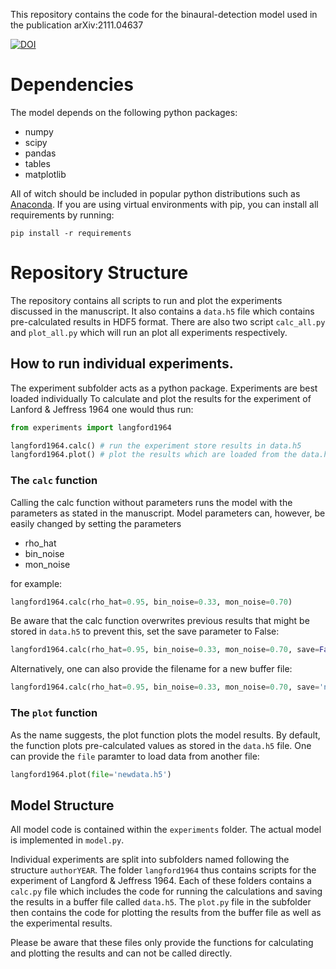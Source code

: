 This repository contains the code for the binaural-detection model used in the publication arXiv:2111.04637

[![DOI](https://zenodo.org/badge/DOI/10.5281/zenodo.5643429.svg)](https://doi.org/10.5281/zenodo.5643429)

# Dependencies
The model depends on the following python packages:
 * numpy
 * scipy
 * pandas
 * tables
 * matplotlib

All of witch should be included in popular python distributions such as [Anaconda](https://www.anaconda.com/). If you are using virtual environments with pip, you can install all requirements by running:

`pip install -r requirements`

# Repository Structure
The repository contains all scripts to run and plot the experiments discussed in the manuscript. It also contains a `data.h5` file which contains pre-calculated results in HDF5 format. There are also two script `calc_all.py` and `plot_all.py` which will run an plot all experiments respectively.

## How to run individual experiments.
The experiment subfolder acts as a python package. Experiments are best loaded individually To calculate and plot the results for the experiment of Lanford & Jeffress 1964 one would thus run:

``` python
from experiments import langford1964

langford1964.calc() # run the experiment store results in data.h5
langford1964.plot() # plot the results which are loaded from the data.h5 file
```

### The `calc` function
Calling the calc function without parameters runs the model with the parameters as stated in the manuscript. Model parameters can, however, be easily changed by setting the parameters

 * rho_hat
 * bin_noise
 * mon_noise

for example:
``` python
langford1964.calc(rho_hat=0.95, bin_noise=0.33, mon_noise=0.70)
```

Be aware that the calc function overwrites previous results that might be stored in `data.h5` to prevent this, set the save parameter to False:

``` python
langford1964.calc(rho_hat=0.95, bin_noise=0.33, mon_noise=0.70, save=False)
```

Alternatively, one can also provide the filename for a new buffer file:

``` python
langford1964.calc(rho_hat=0.95, bin_noise=0.33, mon_noise=0.70, save='newdata.h5')
```

### The `plot` function
As the name suggests, the plot function plots the model results. By default, the function plots pre-calculated values as stored in the `data.h5` file. One can provide the `file` paramter to load data from another file:

``` python
langford1964.plot(file='newdata.h5')
```

## Model Structure
All model code is contained within the `experiments` folder. The actual model is implemented in `model.py`.

Individual experiments are split into subfolders named following the structure `authorYEAR`. The folder `langford1964` thus contains scripts for the experiment of Langford & Jeffress 1964. Each of these folders contains a `calc.py` file which includes the code for running the calculations and saving the results in a buffer file called `data.h5`. The `plot.py` file in the subfolder then contains the code for plotting the results from the buffer file as well as the experimental results.

Please be aware that these files only provide the functions for calculating and plotting the results and can not be called directly.
